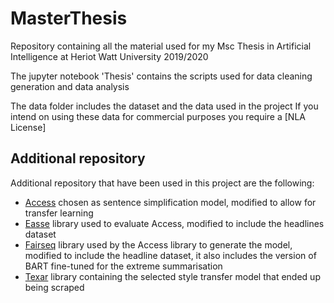 # MasterThesis

Repository containing all the material used for my Msc Thesis in Artificial Intelligence at Heriot Watt University 2019/2020

The jupyter notebook 'Thesis' contains the scripts used for data cleaning generation and data analysis

The data folder includes the dataset and the data used in the project
If you intend on using these data for commercial purposes you require a [NLA License]

## Additional repository

Additional repository that have been used in this project are the following:

* [Access](https://github.com/cece95/access) chosen as sentence simplification model, modified to allow for transfer learning
* [Easse](https://github.com/cece95/easse) library used to evaluate Access, modified to include the headlines dataset
* [Fairseq]() library used by the Access library to generate the model, modified to include the headline dataset, it also includes the version of BART fine-tuned for the extreme summarisation
* [Texar]() library containing the selected style transfer model that ended up being scraped

